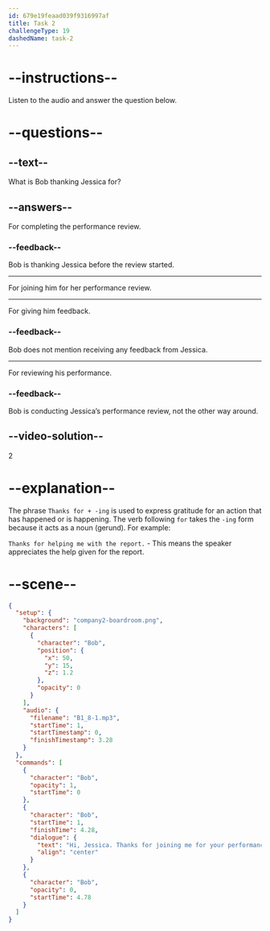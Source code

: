 ```yaml
---
id: 679e19feaad039f9316997af
title: Task 2
challengeType: 19
dashedName: task-2
---
```


<!-- (Audio) Bob: Hi, Jessica. Thanks for joining me for your performance review. -->

# --instructions--

Listen to the audio and answer the question below.

# --questions--

## --text--

What is Bob thanking Jessica for?

## --answers--

For completing the performance review.

### --feedback--

Bob is thanking Jessica before the review started.

---

For joining him for her performance review.

---

For giving him feedback.

### --feedback--

Bob does not mention receiving any feedback from Jessica.

---

For reviewing his performance.

### --feedback--

Bob is conducting Jessica’s performance review, not the other way around.

## --video-solution--

2

# --explanation--

The phrase `Thanks for + -ing` is used to express gratitude for an action that has happened or is happening. The verb following `for` takes the `-ing` form because it acts as a noun (gerund). For example:

`Thanks for helping me with the report.` - This means the speaker appreciates the help given for the report.

# --scene--

```json
{
  "setup": {
    "background": "company2-boardroom.png",
    "characters": [
      {
        "character": "Bob",
        "position": {
          "x": 50,
          "y": 15,
          "z": 1.2
        },
        "opacity": 0
      }
    ],
    "audio": {
      "filename": "B1_8-1.mp3",
      "startTime": 1,
      "startTimestamp": 0,
      "finishTimestamp": 3.28
    }
  },
  "commands": [
    {
      "character": "Bob",
      "opacity": 1,
      "startTime": 0
    },
    {
      "character": "Bob",
      "startTime": 1,
      "finishTime": 4.28,
      "dialogue": {
        "text": "Hi, Jessica. Thanks for joining me for your performance review.",
        "align": "center"
      }
    },
    {
      "character": "Bob",
      "opacity": 0,
      "startTime": 4.78
    }
  ]
}
```
